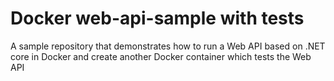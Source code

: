 # Docker web-api-sample with tests
A sample repository that demonstrates how to run a Web API based on .NET core in Docker and create another Docker container which tests the Web API
